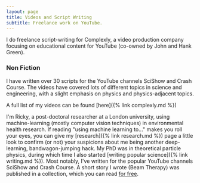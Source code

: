 ```yaml
---
layout: page
title: Videos and Script Writing
subtitle: Freelance work on YouTube.
---
```


I do freelance script-writing for Complexly, a video production company focusing on educational content for YouTube (co-owned by John and Hank Green).

### Non Fiction

I have written over 30 scripts for the YouTube channels SciShow and Crash Course. The videos have covered lots of different topics in science and engineering, with a slight emphasis on physics and physics-adjacent topics.

A full list of my videos can be found [here]({% link complexly.md %})

I'm Ricky, a post-doctoral researcher at a London university, using machine-learning (mostly computer vision techniques) in environmental health research. If reading "using machine learning to..." makes you roll your eyes, you can give my [research]({% link research.md %}) page a little look to confirm (or not) your suspicions about me being another deep-learning, bandwagon-jumping hack. My PhD was in theoretical particle physics, during which time I also started [writing popular science]({% link writing.md %}). Most notably, I've written for the popular YouTube channels SciShow and Crash Course. A short story I wrote (Beam Therapy) was published in a collection, which you can read [for free](https://shorts.quantumlah.org/the-book).
